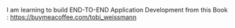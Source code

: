 I am learning to build END-TO-END Application Development from this Book : https://buymeacoffee.com/tobi_weissmann
